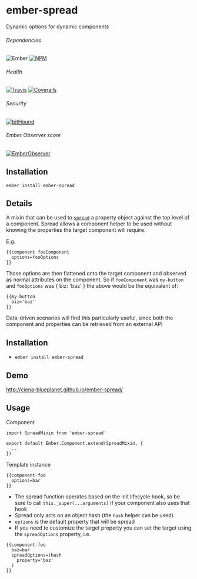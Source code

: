[ci-img]: https://img.shields.io/travis/ciena-blueplanet/ember-spread.svg "Travis CI Build Status"
[ci-url]: https://travis-ci.org/ciena-blueplanet/ember-spread

[cov-img]: https://img.shields.io/coveralls/ciena-blueplanet/ember-spread.svg "Coveralls Code Coverage"
[cov-url]: https://coveralls.io/github/ciena-blueplanet/ember-spread

[npm-img]: https://img.shields.io/npm/v/ember-spread.svg "NPM Version"
[npm-url]: https://www.npmjs.com/package/ember-spread

[ember-observer-badge]: http://emberobserver.com/badges/ember-spread.svg "Ember Observer score"
[ember-observer-badge-url]: http://emberobserver.com/addons/ember-spread

[ember-img]: https://img.shields.io/badge/ember-2.3+-orange.svg "Ember 1.13+"

[bithound-img]: https://www.bithound.io/github/ciena-blueplanet/ember-spread/badges/score.svg "bitHound"
[bithound-url]: https://www.bithound.io/github/ciena-blueplanet/ember-spread

# ember-spread

Dynamic options for dynamic components

###### Dependencies

![Ember][ember-img]
[![NPM][npm-img]][npm-url]

###### Health

[![Travis][ci-img]][ci-url]
[![Coveralls][cov-img]][cov-url]

###### Security

[![bitHound][bithound-img]][bithound-url]

###### Ember Observer score
[![EmberObserver][ember-observer-badge]][ember-observer-badge-url]

## Installation
```
ember install ember-spread
```

## Details

A mixin that can be used to [`spread`](https://sebmarkbage.github.io/ecmascript-rest-spread/) a property object
against the top level of a component.  Spread allows a component helper to be used without knowing the properties
the target component will require.

E.g.

```
{{component fooComponent
  options=fooOptions
}}
```

Those options are then flattened onto the target component and observed as normal attributes on the component.
So if `fooComponent` was `my-button` and `fooOptions` was { biz: 'baz' } the above would be the equivalent of:

```
{{my-button
  biz='baz'
}}
```

Data-driven scenarios will find this particularly useful, since both the component and properties can be retrieved
from an external API

## Installation

* `ember install ember-spread`

## Demo

http://ciena-blueplanet.github.io/ember-spread/

## Usage

Component
```
import SpreadMixin from 'ember-spread'

export default Ember.Component.extend(SpreadMixin, {
  ...
})
```

Template instance
```
{{component-foo
  options=bar
}}
```

* The spread function operates based on the init lifecycle hook, so be sure to call `this._super(...arguments)` if
  your component also uses that hook
* Spread only acts on an object hash (the `hash` helper can be used)
* `options` is the default property that will be spread
* If you need to customize the target property you can set the target using the `spreadOptions` property, i.e.

```
{{component-foo
  baz=bar
  spreadOptions=(hash
    property='baz'
  )
}}
```
